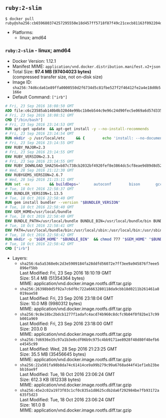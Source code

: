 ## `ruby:2-slim`

```console
$ docker pull ruby@sha256:cb659680374257295550e18d457ff5718f87f49c21cecb81163f092204dedc19
```

-	Platforms:
	-	linux; amd64

### `ruby:2-slim` - linux; amd64

-	Docker Version: 1.12.1
-	Manifest MIME: `application/vnd.docker.distribution.manifest.v2+json`
-	Total Size: **97.4 MB (97404023 bytes)**  
	(compressed transfer size, not on-disk size)
-	Image ID: `sha256:74d6cda61e89ffa0000550d2f6734d5c81fbe527f2f46412fe2a4e18d0b5166e`
-	Default Command: `["irb"]`

```dockerfile
# Fri, 23 Sep 2016 18:08:50 GMT
ADD file:c6c23585ab140b0b320d4e99bc1b0eb544c9e96c24d90fec5e069a6d57d335ca in / 
# Fri, 23 Sep 2016 18:08:51 GMT
CMD ["/bin/bash"]
# Fri, 23 Sep 2016 23:14:53 GMT
RUN apt-get update 	&& apt-get install -y --no-install-recommends 		bzip2 		ca-certificates 		libffi-dev 		libgdbm3 		libssl-dev 		libyaml-dev 		procps 		zlib1g-dev 	&& rm -rf /var/lib/apt/lists/*
# Fri, 23 Sep 2016 23:14:54 GMT
RUN mkdir -p /usr/local/etc 	&& { 		echo 'install: --no-document'; 		echo 'update: --no-document'; 	} >> /usr/local/etc/gemrc
# Fri, 23 Sep 2016 23:14:55 GMT
ENV RUBY_MAJOR=2.3
# Fri, 23 Sep 2016 23:14:55 GMT
ENV RUBY_VERSION=2.3.1
# Fri, 23 Sep 2016 23:14:55 GMT
ENV RUBY_DOWNLOAD_SHA256=b87c738cb2032bf4920fef8e3864dc5cf8eae9d89d8d523ce0236945c5797dcd
# Wed, 28 Sep 2016 21:12:30 GMT
ENV RUBYGEMS_VERSION=2.6.7
# Wed, 28 Sep 2016 21:15:11 GMT
RUN set -ex 		&& buildDeps=' 		autoconf 		bison 		gcc 		libbz2-dev 		libgdbm-dev 		libglib2.0-dev 		libncurses-dev 		libreadline-dev 		libxml2-dev 		libxslt-dev 		make 		ruby 		wget 	' 	&& apt-get update 	&& apt-get install -y --no-install-recommends $buildDeps 	&& rm -rf /var/lib/apt/lists/* 		&& wget -O ruby.tar.gz "https://cache.ruby-lang.org/pub/ruby/$RUBY_MAJOR/ruby-$RUBY_VERSION.tar.gz" 	&& echo "$RUBY_DOWNLOAD_SHA256 *ruby.tar.gz" | sha256sum -c - 		&& mkdir -p /usr/src/ruby 	&& tar -xzf ruby.tar.gz -C /usr/src/ruby --strip-components=1 	&& rm ruby.tar.gz 		&& cd /usr/src/ruby 		&& { 		echo '#define ENABLE_PATH_CHECK 0'; 		echo; 		cat file.c; 	} > file.c.new 	&& mv file.c.new file.c 		&& autoconf 	&& ./configure --disable-install-doc 	&& make -j"$(nproc)" 	&& make install 		&& apt-get purge -y --auto-remove $buildDeps 	&& cd / 	&& rm -r /usr/src/ruby 		&& gem update --system "$RUBYGEMS_VERSION"
# Tue, 18 Oct 2016 22:58:37 GMT
ENV BUNDLER_VERSION=1.13.5
# Tue, 18 Oct 2016 22:58:40 GMT
RUN gem install bundler --version "$BUNDLER_VERSION"
# Tue, 18 Oct 2016 22:58:40 GMT
ENV GEM_HOME=/usr/local/bundle
# Tue, 18 Oct 2016 22:58:40 GMT
ENV BUNDLE_PATH=/usr/local/bundle BUNDLE_BIN=/usr/local/bundle/bin BUNDLE_SILENCE_ROOT_WARNING=1 BUNDLE_APP_CONFIG=/usr/local/bundle
# Tue, 18 Oct 2016 22:58:41 GMT
ENV PATH=/usr/local/bundle/bin:/usr/local/sbin:/usr/local/bin:/usr/sbin:/usr/bin:/sbin:/bin
# Tue, 18 Oct 2016 22:58:42 GMT
RUN mkdir -p "$GEM_HOME" "$BUNDLE_BIN" 	&& chmod 777 "$GEM_HOME" "$BUNDLE_BIN"
# Tue, 18 Oct 2016 22:58:42 GMT
CMD ["irb"]
```

-	Layers:
	-	`sha256:6a5a5368e0c2d3e5909184fa28ddfd56072e7ff3ee9a945876f7eee5896ef5bb`  
		Last Modified: Fri, 23 Sep 2016 18:10:19 GMT  
		Size: 51.4 MB (51354364 bytes)  
		MIME: application/vnd.docker.image.rootfs.diff.tar.gzip
	-	`sha256:26398b0d5f92a7c6df0c722a6663280118da9cbb18d0211b261461a8019aae58`  
		Last Modified: Fri, 23 Sep 2016 23:18:04 GMT  
		Size: 10.0 MB (9980312 bytes)  
		MIME: application/vnd.docker.image.rootfs.diff.tar.gzip
	-	`sha256:9c8e18bc2bdcb1277f1adafc4acd74b960c8dcfc9b04f0f82be17c99b001a969`  
		Last Modified: Fri, 23 Sep 2016 23:18:00 GMT  
		Size: 203.0 B  
		MIME: application/vnd.docker.image.rootfs.diff.tar.gzip
	-	`sha256:7d6936e35c97a1b3e0cdf06b9c975c4bb9171ae8928f48d80f48efb6e4545c99`  
		Last Modified: Wed, 28 Sep 2016 21:23:25 GMT  
		Size: 35.5 MB (35456645 bytes)  
		MIME: application/vnd.docker.image.rootfs.diff.tar.gzip
	-	`sha256:22a501fa98b8da74c61414ce9a99b279c99a6768ad44f41ef1eb23bebb16ae9f`  
		Last Modified: Tue, 18 Oct 2016 23:06:24 GMT  
		Size: 612.3 KB (612338 bytes)  
		MIME: application/vnd.docker.image.rootfs.diff.tar.gzip
	-	`sha256:45e2c02a1973f03c1cf0c835a1d8625cdb2da6f292984be7fb93172a635f5d23`  
		Last Modified: Tue, 18 Oct 2016 23:06:24 GMT  
		Size: 161.0 B  
		MIME: application/vnd.docker.image.rootfs.diff.tar.gzip
